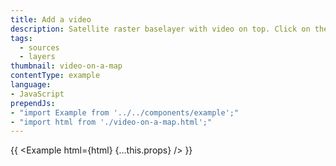 ```yaml
---
title: Add a video
description: Satellite raster baselayer with video on top. Click on the map to play and pause.
tags:
  - sources
  - layers
thumbnail: video-on-a-map
contentType: example
language:
- JavaScript
prependJs:
- "import Example from '../../components/example';"
- "import html from './video-on-a-map.html';"
---
```


{{ <Example html={html} {...this.props} /> }}
